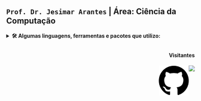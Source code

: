
## `Prof. Dr. Jesimar Arantes` |   **Área: Ciência da Computação** 

<details>
  <summary><b>🛠️ Algumas linguagens, ferramentas e pacotes que utilizo:</b></summary>
  <br/>
  
  <img align="center" alt="" width="65" height="70" src="https://github.com/a-hayana/a-hayana/raw/main/view/fig2.png" alt="markdown">
  <img align="center" alt="" width="60" height="60" src="https://cdn.jsdelivr.net/gh/devicons/devicon/icons/html5/html5-original.svg" alt="html"> 
  <img align="center" alt="" width="60" height="60" src="https://cdn.jsdelivr.net/gh/devicons/devicon/icons/css3/css3-original.svg" alt="css" /> 
  <img align="center" alt="" width="60" height="60" src="https://cdn.jsdelivr.net/gh/devicons/devicon/icons/github/github-original.svg" alt="github" /> 
  <img align="center" alt="" width="60" height="60" src="https://raw.githubusercontent.com/devicons/devicon/master/icons/python/python-original.svg" alt="python" />
  <img align="center" alt="" width="60" height="60" src="https://cdn.jsdelivr.net/gh/devicons/devicon/icons/jupyter/jupyter-original-wordmark.svg" alt="jupyter" />
</details>

##
 
<div>
  <h4 align="right"> Visitantes </h4>
  <img align="right" src="https://profile-counter.glitch.me/jesimar/count.svg" />
  <img align="right" alt="" width="80" height="80" src="./view/github.png" /> 
</div> 
